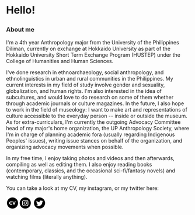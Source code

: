 # Hello!

### About me 　
  
  I'm a 4th year Anthropology major from the University of the Philippines Diliman, currently on exchange at Hokkaido University as part of the Hokkaido University Short Term Exchange Program (HUSTEP) under the College of Humanities and Human Sciences.
  
  I've done research in ethnoarchaeology, social anthropology, and ethnolinguistics in urban and rural communities in the Philippines. My current interests in my field of study involve gender and sexuality, globalization, and human rights. I'm also interested in the idea of subcultures, and would love to do research on some of them whether through academic journals or culture magazines. In the future, I also hope to work in the field of museology: I want to make art and representations of culture accessible to the everyday person -- inside or outside the museum. As for extra-curriculars, I'm currently the outgoing Advocacy Committee head of my major's home organization, the UP Anthropology Society, where I'm in charge of planning academic fora (usually regarding Indigenous Peoples' issues), writing issue stances on behalf of the organization, and organizing advocacy movements when possible.
  
  In my free time, I enjoy taking photos and videos and then afterwards, compiling as well as editing them. I also enjoy reading books (contemporary, classics, and the occasional sci-fi/fantasy novels) and watching films (literally anything).
  
  
You can take a look at my CV, my instagram, or my twitter here:

[![cv](https://github.com/robinsagun/robinsagun.github.io/blob/master/cv_icon.png "my CV")](https://github.com/robinsagun/robinsagun.github.io/blob/master/Robin_Sagun%2BCV.pdf)[![ig](https://github.com/robinsagun/robinsagun.github.io/blob/master/iconfinder_38-instagram_1161954.png "@robin.sagun")](https://instagram.com/robin.sagun) [![twt](https://github.com/robinsagun/robinsagun.github.io/blob/master/iconfinder_43-twitter_104461.png "@robinSWAGun")](https://twitter.com/robinSWAGun)
